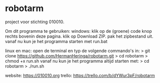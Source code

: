 # robotarm

project voor stichting 010010.

Om dit programma te gebruiken:
windows:
klik op de (groene) code knop rechts bovenin deze pagina.
klik op Download ZIP.
pak het zipbestand uit.
vanaf nu kun je het programma starten met run.bat

linux en mac: 
open de terminal en typ de volgende commando's in:
	> git clone https://github.com/HermanHeringa/robotarm.git
	> cd robotarm
	> chmod +x run.sh
vanaf nu kun je het programma altijd starten met:
	> cd robotarm
	> ./run.sh

website: https://010010.org
trello: https://trello.com/b/dYWur3pF/robotarm
